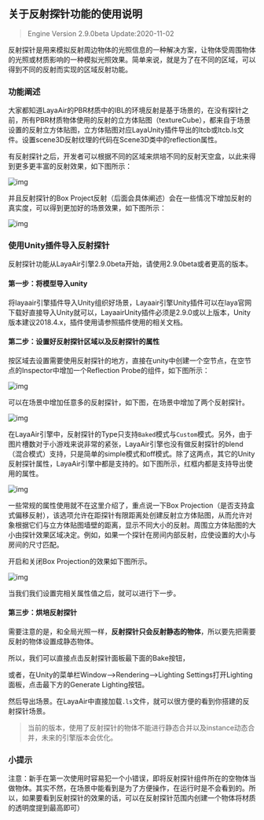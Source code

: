 ## 关于反射探针功能的使用说明

> Engine Version 2.9.0beta  Update:2020-11-02

反射探针是用来模拟反射周边物体的光照信息的一种解决方案，让物体受周围物体的光照或材质影响的一种模拟光照效果。简单来说，就是为了在不同的区域，可以得到不同的反射而实现的区域反射功能。

### 功能阐述

大家都知道LayaAir的PBR材质中的IBL的环境反射是基于场景的，在没有探针之前，所有PBR材质物体使用的反射的立方体贴图（textureCube），都来自于场景设置的反射立方体贴图，立方体贴图对应LayaUnity插件导出的ltcb或ltcb.ls文件。设置scene3D反射纹理的代码在Scene3D类中的reflection属性。

有反射探针之后，开发者可以根据不同的区域来烘培不同的反射天空盒，以此来得到更多更丰富的反射效果，如下图所示：

![img](img/1.png)  

并且反射探针的Box Project反射（后面会具体阐述）会在一些情况下增加反射的真实度，可以得到更加好的场景效果，如下图所示：

![img](img/2.png)  

### 使用Unity插件导入反射探针

反射探针功能从LayaAir引擎2.9.0beta开始，请使用2.9.0beta或者更高的版本。

#### 第一步：将模型导入unity

将layaair引擎插件导入Unity组织好场景，Layaair引擎Unity插件可以在laya官网下载好直接导入Unity就可以，LayaairUnity插件必须是2.9.0或以上版本，Unity版本建议2018.4.x，插件使用请参照插件使用的相关文档。

#### 第二步：设置好反射探针区域以及反射探针的属性

按区域去设置需要使用反射探针的地方，直接在unity中创建一个空节点，在空节点的Inspector中增加一个Reflection Probe的组件，如下图所示：

![img](img/3.png)  

可以在场景中增加任意多的反射探针，如下图，在场景中增加了两个反射探针。

![img](img/4.png)  

在LayaAir引擎中，反射探针的Type只支持`Baked`模式与`Custom`模式。另外，由于图片槽数对于小游戏来说非常的紧张，LayaAir引擎也没有做反射探针的blend（混合模式）支持，只是简单的simple模式和off模式。除了这两点，其它的Unity反射探针属性，LayaAir引擎中都是支持的。如下图所示，红框内都是支持导出使用的属性。

![img](img/5.png)   

一些常规的属性使用就不在这里介绍了，重点说一下Box Projection（是否支持盒式偏移反射），该选项允许在距探针有限距离处创建反射立方体贴图，从而允许对象根据它们与立方体贴图墙壁的距离，显示不同大小的反射。周围立方体贴图的大小由探针效果区域决定。例如，如果一个探针在房间内部反射，应使设置的大小与房间的尺寸匹配。



开启和关闭Box Projection的效果如下图所示。

![img](img/6.png) 

当我们我们设置完相关属性值之后，就可以进行下一步。



#### 第三步：烘培反射探针

需要注意的是，和全局光照一样，**反射探针只会反射静态的物体**，所以要先把需要反射的物体设置成静态物体。

所以，我们可以直接点击反射探针面板最下面的Bake按钮，

或者，在Unity的菜单栏Window-->Rendering-->Lighting Settings打开Lighting面板，点击最下方的Generate Lighting按钮。

然后导出场景。在LayaAir中直接加载`.ls`文件，就可以很方便的看到你搭建的反射探针场景。

>  当前的版本，使用了反射探针的物体不能进行静态合并以及instance动态合并，未来的引擎版本会优化。



### 小提示

注意：新手在第一次使用时容易犯一个小错误，即将反射探针组件所在的空物体当做物体。其实不然，在场景中能看到是为了方便操作，在运行时是不会看到的。所以，如果要看到反射探针的效果的话，可以在反射探针范围内创建一个物体将材质的透明度提到最高即可）

